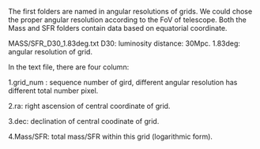 The first folders are named in angular resolutions of grids. We could chose the proper angular resolution according to the FoV of telescope.
Both the Mass and SFR folders contain data based on equatorial coordinate. 

MASS/SFR_D30_1.83deg.txt
D30: luminosity distance: 30Mpc.
1.83deg: angular resolution of grid.

In the text file, there are four column: 

1.grid_num : sequence number of gird, different angular resolution has different total number pixel.

2.ra: right ascension of central coordinate of grid.

3.dec: declination of central coodinate of grid.

4.Mass/SFR: total mass/SFR within this grid (logarithmic form).

